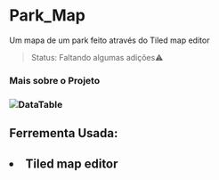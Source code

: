 # Park_Map
Um mapa de um park feito através do Tiled map editor 
>Status: Faltando algumas adições⚠️

<h3> Mais sobre o Projeto<h3>

<img src="https://media.discordapp.net/attachments/914344565073412126/1014987487107616798/Parque_Abandonado.png?width=1354&height=676"
     alt="DataTable">
<h2>Ferrementa Usada:<h2>
 <li>Tiled map editor </li>
